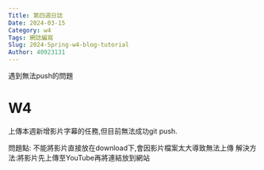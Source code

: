 ```yaml
---
Title: 第四週日誌
Date: 2024-03-15 
Category: w4
Tags: 網誌編寫
Slug: 2024-Spring-w4-blog-tutorial
Author: 40923131
---
```


遇到無法push的問題

<!-- PELICAN_END_SUMMARY -->


# W4

上傳本週新增影片字幕的任務,但目前無法成功git push.

問題點: 不能將影片直接放在download下,會因影片檔案太大導致無法上傳
解決方法:將影片先上傳至YouTube再將連結放到網站


